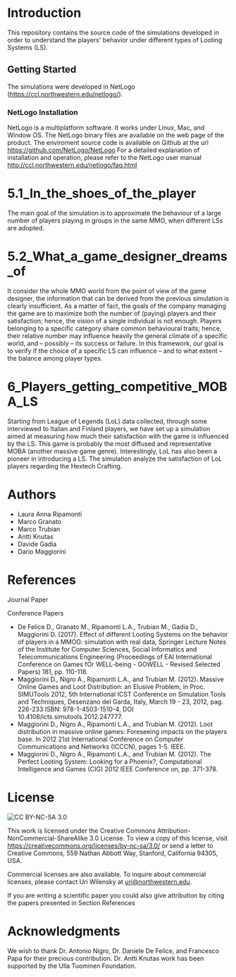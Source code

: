 # Introduction

This repository contains the source code of the simulations developed in order to understand the players' behavior under different types of Looting Systems (LS).

## Getting Started

The simulations were developed in NetLogo (https://ccl.northwestern.edu/netlogo/).

### NetLogo Installation

NetLogo is a multiplatform software. It works under Linux, Mac, and Window OS.
The NetLogo binary files are available on the web page of the product.
The enviroment source code is available on Github at the url https://github.com/NetLogo/NetLogo
For a detailed explanation of installation and operation, please refer to the NetLogo user manual http://ccl.northwestern.edu/netlogo/faq.html

# 5.1_In_the_shoes_of_the_player

The main goal of the simulation is to approximate the behaviour of a large number of players playing in groups in the same MMO, when different LSs are adopted.

# 5.2_What_a_game_designer_dreams_of

It consider the whole MMO world from the point of view of the game designer, the information that can be derived from the previous simulation is clearly insufficient. 
As a matter of fact, the goals of the company managing the game are to maximize both the number of (paying) players and their satisfaction; hence, the vision of a single individual is not enough.
Players belonging to a specific category share common behavioural traits; hence, their relative number may influence heavily the general climate of a specific world, and – possibly – its success or failure.
In this framework, our goal is to verify if the choice of a specific LS can influence – and to what extent – the balance among player types.

# 6_Players_getting_competitive_MOBA_LS

Starting from League of Legends (LoL) data collected, through some interviewed to Italian and Finland players, we have set up a simulation aimed at measuring how much their satisfaction with the game is influenced by the LS. 
This game is probably the most diffused and representative MOBA (another massive game genre).
Interestingly, LoL has also been a pioneer in introducing a LS. 
The simulation analyze the satisfaction of LoL players regarding the Hextech Crafting.


# Authors

 * Laura Anna Ripamonti
 * Marco Granato
 * Marco Trubian
 * Antti Knutas
 * Davide Gadia
 * Dario Maggiorini

# References

Journal Paper

Conference Papers

 * De Felice D., Granato M., Ripamonti L.A., Trubian M., Gadia D., Maggiorini D. (2017). Effect of different Looting Systems on the behavior of players in a MMOG: simulation with real data, Springer Lecture Notes of the Institute for Computer Sciences, Social Informatics and Telecommunications Engineering (Proceedings of EAI International Conference on Games fOr WELL-being - GOWELL - Revised Selected Papers) 181, pp. 110-118.
 * Maggiorini D., Nigro A., Ripamonti L.A., and Trubian M. (2012). Massive Online Games and Loot Distribution: an Elusive Problem, in Proc. SIMUTools 2012, 5th International ICST Conference on Simulation Tools and Techniques, Desenzano del Garda, Italy, March 19 - 23, 2012, pag. 226-233 ISBN: 978-1-4503-1510-4, DOI 10.4108/icts.simutools.2012.247777.
 * Maggiorini D., Nigro A., Ripamonti L.A., and Trubian M. (2012). Loot distribution in massive online games: Foreseeing impacts on the players base. In 2012 21st International Conference on Computer Communications and Networks (ICCCN), pages 1-5. IEEE.
 * Maggiorini D., Nigro A., Ripamonti L.A., and Trubian M. (2012). The Perfect Looting System: Looking for a Phoenix?, Computational Intelligence and Games (CIG) 2012 IEEE Conference on, pp. 371-378.


# License

![CC BY-NC-SA 3.0](http://ccl.northwestern.edu/images/creativecommons/byncsa.png)

This work is licensed under the Creative Commons Attribution-NonCommercial-ShareAlike 3.0 License.  To view a copy of this license, visit https://creativecommons.org/licenses/by-nc-sa/3.0/ or send a letter to Creative Commons, 559 Nathan Abbott Way, Stanford, California 94305, USA.

Commercial licenses are also available. To inquire about commercial licenses, please contact Uri Wilensky at uri@northwestern.edu.

<!-- 2017 Cite: To Define -->

If you are writing a scientific paper you could also give attribution by citing the papers presented in Section References

# Acknowledgments

We wish to thank Dr. Antonio Nigro, Dr. Daniele De Felice, and Francesco Papa for their precious contribution. Dr. Antti Knutas work has been supported by the Ulla Tuominen Foundation. 